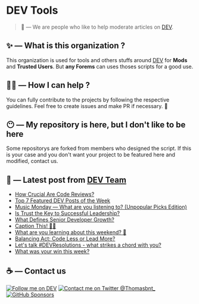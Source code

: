 # DEV Tools

> 🔧 — We are people who like to help moderate articles on [DEV](https://dev.to).

## ✨ — What is this organization ?

This organization is used for tools and others stuffs around [DEV](https://dev.to) for **Mods** and **Trusted Users**. But __any Forems__ can uses thoses scripts for a good use.


## 💪🏼 — How I can help ?

You can fully contribute to the projects by following the respective guidelines. Feel free to create issues and make PR if necessary. 🎉

## 😶 — My repository is here, but I don't like to be here

Some repositorys are forked from members who designed the script. If this is your case and you don't want your project to be featured here and modified, contact us.

## 📝 — Latest post from [DEV Team](https://dev.to/devteam)

<!-- BLOG-POST-LIST:START -->
- [How Crucial Are Code Reviews?](https://dev.to/devteam/how-crucial-code-are-reviews-43nk)
- [Top 7 Featured DEV Posts of the Week](https://dev.to/devteam/top-7-featured-dev-posts-of-the-week-11k3)
- [Music Monday — What are you listening to? &lpar;Unpopular Picks Edition&rpar;](https://dev.to/devteam/music-monday-what-are-you-listening-to-unpopular-picks-edition-56fp)
- [Is Trust the Key to Successful Leadership?](https://dev.to/devteam/is-trust-the-key-to-successful-leadership-397a)
- [What Defines Senior Developer Growth?](https://dev.to/devteam/what-defines-senior-developer-growth-3mg6)
- [Caption This! 🤔💭](https://dev.to/devteam/caption-this-5e8i)
- [What are you learning about this weekend? 🧠](https://dev.to/devteam/what-are-you-learning-about-this-weekend-1ngh)
- [Balancing Act: Code Less or Lead More?](https://dev.to/devteam/balancing-act-code-less-or-lead-more-4hf4)
- [Let&#39;s talk #DEVResolutions - what strikes a chord with you?](https://dev.to/devteam/lets-talk-devresolutions-what-strikes-a-chord-with-you-21i7)
- [What was your win this week?](https://dev.to/devteam/what-was-your-win-this-week-59pe)
<!-- BLOG-POST-LIST:END -->


## ☕ — Contact us

[![Follow me on DEV](https://img.shields.io/badge/dev.to-%2308090A.svg?&style=for-the-badge&logo=dev.to&logoColor=white&alt=devto)](https://dev.to/thomasbnt)
[![Contact me on Twitter @Thomasbnt_](https://img.shields.io/badge/Contact%20me%20on%20Twitter-%231DA1F2.svg?&style=for-the-badge&logo=twitter&logoColor=white&alt=twitter)](https://twitter.com/messages/1142357270-1142357270?text=Hello,%20I%20contact%20you%20from%20devtotools%20&recipient_id=1142357270) [![GitHub Sponsors](https://img.shields.io/badge/Sponsor%20me-%23EA54AE.svg?&style=for-the-badge&logo=github-sponsors&logoColor=white)](https://github.com/sponsors/thomasbnt)


